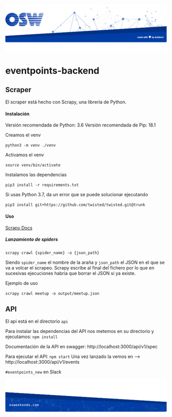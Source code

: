 ![header](https://github.com/OSWeekends/agile-project-template/raw/master/other/img/OSW-project-GitHub-template-header.jpg)

# eventpoints-backend

## Scraper

El scraper está hecho con Scrapy, una librería de Python.

#### Instalación

Versión recomendada de Python: 3.6
Versión recomendada de Pip: 18.1

Creamos el venv

`python3 -m venv ./venv`

Activamos el venv

`source venv/bin/activate`

Instalamos las dependencias

`pip3 install -r requirements.txt`

Si usas Python 3.7, da un error que se puede solucionar ejecutando

`pip3 install git+https://github.com/twisted/twisted.git@trunk`

#### Uso

[Scrapy Docs](https://doc.scrapy.org/en/latest/)

##### Lanzamiento de spiders

`scrapy crawl {spider_name} -o {json_path}`

Siendo `spider_name` el nombre de la araña y `json_path` el JSON en el que se va a
volcar el scrapeo. 
Scrapy escribe al final del fichero por lo que en sucesivas
ejecuciones habría que borrar el JSON si ya existe.

Ejemplo de uso

`scrapy crawl meetup -o output/meetup.json`

## API

El api está en el directorio `api`

Para instalar las dependencias del API nos metemos en su directorio y ejecutamos: `npm install`

Documentación de la API en swagger: http://localhost:3000/api/v1/spec

Para ejecutar el API: `npm start`
Una vez lanzado la vemos en --> http://localhost:3000/api/v1/events

`#eventpoints_new` en Slack

![footer](https://github.com/OSWeekends/agile-project-template/raw/master/other/img/OSW-project-GitHub-template-footer.jpg)
